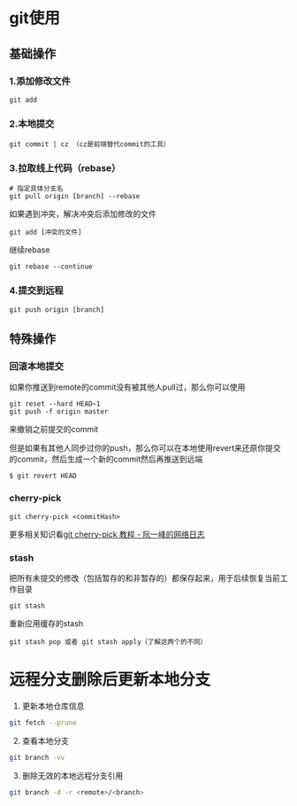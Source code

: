 # git使用

## 基础操作


### 1.添加修改文件

```
git add
```

### 2.本地提交

```
git commit | cz （cz是前端替代commit的工具）
```

### 3.拉取线上代码（rebase）
```
# 指定具体分支名
git pull origin [branch] --rebase
```

如果遇到冲突，解决冲突后添加修改的文件

```
git add [冲突的文件]
```

继续rebase

```
git rebase --continue
```

### 4.提交到远程
```
git push origin [branch]
```

## 特殊操作

### 回滚本地提交

如果你推送到remote的commit没有被其他人pull过，那么你可以使用

```
git reset --hard HEAD~1
git push -f origin master
```

来撤销之前提交的commit


但是如果有其他人同步过你的push，那么你可以在本地使用revert来还原你提交的commit，然后生成一个新的commit然后再推送到远端

```
$ git revert HEAD
```

### cherry-pick

```
git cherry-pick <commitHash>
```

更多相关知识看[git cherry-pick 教程 - 阮一峰的网络日志](https://www.ruanyifeng.com/blog/2020/04/git-cherry-pick.html)

### stash

把所有未提交的修改（包括暂存的和非暂存的）都保存起来，用于后续恢复当前工作目录

```
git stash
```

重新应用缓存的stash

```
git stash pop 或者 git stash apply（了解这两个的不同）
```

# 远程分支删除后更新本地分支
1. 更新本地仓库信息
```bash
git fetch --prune
```
2. 查看本地分支
```bash
git branch -vv
```
3. 删除无效的本地远程分支引用
```bash
git branch -d -r <remote>/<branch>
```
